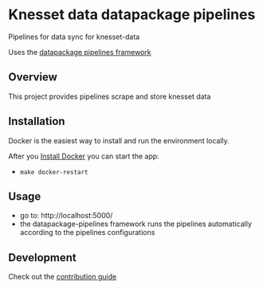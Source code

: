 # Knesset data datapackage pipelines

Pipelines for data sync for knesset-data

Uses the [datapackage pipelines framework](https://github.com/frictionlessdata/datapackage-pipelines)

## Overview

This project provides pipelines scrape and store knesset data

## Installation

Docker is the easiest way to install and run the environment locally.

After you [Install Docker](https://docs.docker.com/engine/installation/) you can start the app:

* `make docker-restart`

## Usage

* go to: http://localhost:5000/
* the datapackage-pipelines framework runs the pipelines automatically according to the pipelines configurations

## Development

Check out the [contribution guide](CONTRIBUTING.md)
